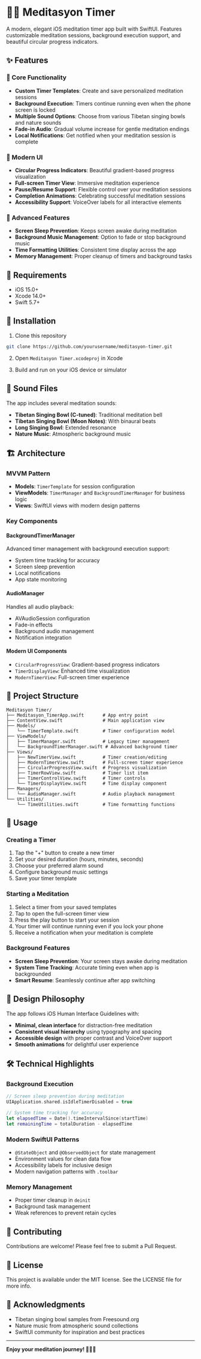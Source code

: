 # 🧘‍♀️ Meditasyon Timer

A modern, elegant iOS meditation timer app built with SwiftUI. Features customizable meditation sessions, background execution support, and beautiful circular progress indicators.

## ✨ Features

### 🎯 Core Functionality
- **Custom Timer Templates**: Create and save personalized meditation sessions
- **Background Execution**: Timers continue running even when the phone screen is locked
- **Multiple Sound Options**: Choose from various Tibetan singing bowls and nature sounds
- **Fade-in Audio**: Gradual volume increase for gentle meditation endings
- **Local Notifications**: Get notified when your meditation session is complete

### 🎨 Modern UI
- **Circular Progress Indicators**: Beautiful gradient-based progress visualization
- **Full-screen Timer View**: Immersive meditation experience
- **Pause/Resume Support**: Flexible control over your meditation sessions
- **Completion Animations**: Celebrating successful meditation sessions
- **Accessibility Support**: VoiceOver labels for all interactive elements

### 🔧 Advanced Features
- **Screen Sleep Prevention**: Keeps screen awake during meditation
- **Background Music Management**: Option to fade or stop background music
- **Time Formatting Utilities**: Consistent time display across the app
- **Memory Management**: Proper cleanup of timers and background tasks

## 📱 Requirements

- iOS 15.0+
- Xcode 14.0+
- Swift 5.7+

## 🚀 Installation

1. Clone this repository
```bash
git clone https://github.com/yourusername/meditasyon-timer.git
```

2. Open `Meditasyon Timer.xcodeproj` in Xcode

3. Build and run on your iOS device or simulator

## 🎵 Sound Files

The app includes several meditation sounds:
- **Tibetan Singing Bowl (C-tuned)**: Traditional meditation bell
- **Tibetan Singing Bowl (Moon Notes)**: With binaural beats
- **Long Singing Bowl**: Extended resonance
- **Nature Music**: Atmospheric background music

## 🏗️ Architecture

### MVVM Pattern
- **Models**: `TimerTemplate` for session configuration
- **ViewModels**: `TimerManager` and `BackgroundTimerManager` for business logic
- **Views**: SwiftUI views with modern design patterns

### Key Components

#### BackgroundTimerManager
Advanced timer management with background execution support:
- System time tracking for accuracy
- Screen sleep prevention
- Local notifications
- App state monitoring

#### AudioManager
Handles all audio playback:
- AVAudioSession configuration
- Fade-in effects
- Background audio management
- Notification integration

#### Modern UI Components
- `CircularProgressView`: Gradient-based progress indicators
- `TimerDisplayView`: Enhanced time visualization
- `ModernTimerView`: Full-screen timer experience

## 📁 Project Structure

```
Meditasyon Timer/
├── Meditasyon_TimerApp.swift       # App entry point
├── ContentView.swift               # Main application view
├── Models/
│   └── TimerTemplate.swift         # Timer configuration model
├── ViewModels/
│   ├── TimerManager.swift          # Legacy timer management
│   └── BackgroundTimerManager.swift # Advanced background timer
├── Views/
│   ├── NewTimerView.swift          # Timer creation/editing
│   ├── ModernTimerView.swift       # Full-screen timer experience
│   ├── CircularProgressView.swift  # Progress visualization
│   ├── TimerRowView.swift          # Timer list item
│   ├── TimerControlView.swift      # Timer controls
│   └── TimerDisplayView.swift      # Time display component
├── Managers/
│   └── AudioManager.swift          # Audio playback management
└── Utilities/
    └── TimeUtilities.swift         # Time formatting functions
```

## 🔧 Usage

### Creating a Timer
1. Tap the "+" button to create a new timer
2. Set your desired duration (hours, minutes, seconds)
3. Choose your preferred alarm sound
4. Configure background music settings
5. Save your timer template

### Starting a Meditation
1. Select a timer from your saved templates
2. Tap to open the full-screen timer view
3. Press the play button to start your session
4. Your timer will continue running even if you lock your phone
5. Receive a notification when your meditation is complete

### Background Features
- **Screen Sleep Prevention**: Your screen stays awake during meditation
- **System Time Tracking**: Accurate timing even when app is backgrounded
- **Smart Resume**: Seamlessly continue after app switching

## 🎨 Design Philosophy

The app follows iOS Human Interface Guidelines with:
- **Minimal, clean interface** for distraction-free meditation
- **Consistent visual hierarchy** using typography and spacing
- **Accessible design** with proper contrast and VoiceOver support
- **Smooth animations** for delightful user experience

## 🛠️ Technical Highlights

### Background Execution
```swift
// Screen sleep prevention during meditation
UIApplication.shared.isIdleTimerDisabled = true

// System time tracking for accuracy
let elapsedTime = Date().timeIntervalSince(startTime)
let remainingTime = totalDuration - elapsedTime
```

### Modern SwiftUI Patterns
- `@StateObject` and `@ObservedObject` for state management
- Environment values for clean data flow
- Accessibility labels for inclusive design
- Modern navigation patterns with `.toolbar`

### Memory Management
- Proper timer cleanup in `deinit`
- Background task management
- Weak references to prevent retain cycles

## 🤝 Contributing

Contributions are welcome! Please feel free to submit a Pull Request.

## 📄 License

This project is available under the MIT license. See the LICENSE file for more info.

## 🙏 Acknowledgments

- Tibetan singing bowl samples from Freesound.org
- Nature music from atmospheric sound collections
- SwiftUI community for inspiration and best practices

---

**Enjoy your meditation journey! 🧘‍♀️✨**